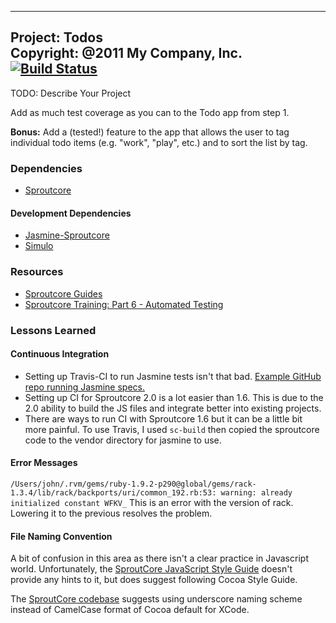 --------------------------------------------------------------------------
Project:   Todos  
Copyright: @2011 My Company, Inc.  
[![Build Status](https://secure.travis-ci.org/jwang/todos.png)](http://travis-ci.org/jwang/todos)
--------------------------------------------------------------------------
TODO: Describe Your Project


Add as much test coverage as you can to the Todo app from step 1.

**Bonus:** Add a (tested!) feature to the app that allows the user to tag individual todo items (e.g. "work", "play", etc.) and to sort the list by tag.

### Dependencies
* [Sproutcore](http://sproutcore.com)

#### Development Dependencies
* [Jasmine-Sproutcore](https://github.com/gmoeck/jasmine-sproutcore)
* [Simulo](https://github.com/gmoeck/simulo)

### Resources
* [Sproutcore Guides](http://guides.sproutcore.com)
* [Sproutcore Training: Part 6 - Automated Testing](http://vimeo.com/26026503)

### Lessons Learned

#### Continuous Integration
* Setting up Travis-CI to run Jasmine tests isn't that bad. [Example
  GitHub repo running Jasmine specs.](https://github.com/jwang/js-travis-test)
* Setting up CI for Sproutcore 2.0 is a lot easier than 1.6. This is due
  to the 2.0 ability to build the JS files and integrate better into
existing projects.
* There are ways to run CI with Sproutcore 1.6 but it can be a little
  bit more painful. To use Travis, I used `sc-build` then copied the
sproutcore code to the vendor directory for jasmine to use.

#### Error Messages
`/Users/john/.rvm/gems/ruby-1.9.2-p290@global/gems/rack-1.3.4/lib/rack/backports/uri/common_192.rb:53: warning: already initialized constant WFKV_`
This is an error with the version of rack. Lowering it to the previous
resolves the problem.

#### File Naming Convention
A bit of confusion in this area as there isn't a clear practice in
Javascript world. Unfortunately, the [SproutCore JavaScript Style
Guide](http://guides.sproutcore.com/style_guide.html) doesn't provide
any hints to it, but does suggest following Cocoa Style Guide.

The [SproutCore codebase](https://github.com/sproutcore/sproutcore/tree/master/apps/test_controls/resources)
suggests using underscore naming scheme instead of CamelCase format of Cocoa default for XCode.



